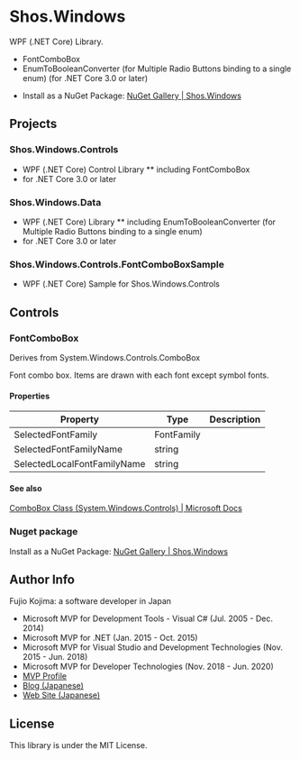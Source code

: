# Shos.Windows

WPF (.NET Core) Library.
 - FontComboBox
 - EnumToBooleanConverter (for Multiple Radio Buttons binding to a single enum)
(for .NET Core 3.0 or later)

* Install as a NuGet Package: [NuGet Gallery | Shos.Windows](https://www.nuget.org/packages/Shos.Windows "NuGet Gallery | Shos.Windows")

## Projects

### Shos.Windows.Controls
* WPF (.NET Core) Control Library
** including FontComboBox
* for .NET Core 3.0 or later

### Shos.Windows.Data
* WPF (.NET Core) Library
** including EnumToBooleanConverter (for Multiple Radio Buttons binding to a single enum)
* for .NET Core 3.0 or later

### Shos.Windows.Controls.FontComboBoxSample
* WPF (.NET Core)  Sample for Shos.Windows.Controls

## Controls

### FontComboBox

Derives from System.Windows.Controls.ComboBox

Font combo box.
Items are drawn with each font except symbol fonts.

#### Properties

| Property  | Type | Description |
|---|---|---|
| SelectedFontFamily | FontFamily |  |
| SelectedFontFamilyName | string  |  |
| SelectedLocalFontFamilyName | string |  |

#### See also

[ComboBox Class (System.Windows.Controls) | Microsoft Docs](https://docs.microsoft.com/en-us/dotnet/api/system.windows.controls.combobox?view=netcore-3.0)

### Nuget package

Install as a NuGet Package: [NuGet Gallery | Shos.Windows](https://www.nuget.org/packages/Shos.Windows/)

## Author Info

Fujio Kojima: a software developer in Japan
* Microsoft MVP for Development Tools - Visual C# (Jul. 2005 - Dec. 2014)
* Microsoft MVP for .NET (Jan. 2015 - Oct. 2015)
* Microsoft MVP for Visual Studio and Development Technologies (Nov. 2015 - Jun. 2018)
* Microsoft MVP for Developer Technologies (Nov. 2018 - Jun. 2020)
* [MVP Profile](https://mvp.microsoft.com/en-us/PublicProfile/21482 "MVP Profile")
* [Blog (Japanese)](http://wp.shos.info "Blog (Japanese)")
* [Web Site (Japanese)](http://www.shos.info "Web Site (Japanese)")

## License

This library is under the MIT License.
